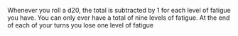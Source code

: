 
Whenever you roll a d20, the total is subtracted by 1 for each level of fatigue you have. You can only ever have a total of nine levels of fatigue. At the end of each of your turns you lose one level of fatigue